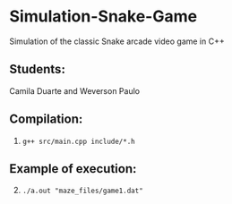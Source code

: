 # Simulation-Snake-Game
Simulation of the classic Snake arcade video game in C++

## Students:
Camila Duarte and Weverson Paulo

## Compilation:
1. `g++ src/main.cpp include/*.h`

## Example of execution:
2. `./a.out "maze_files/game1.dat"`

